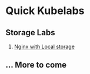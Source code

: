# Quick Kubelabs

## Storage Labs
1. [Nginx with Local storage](./nginx-with-local-fs-storage-minikube.md)

## ... More to come